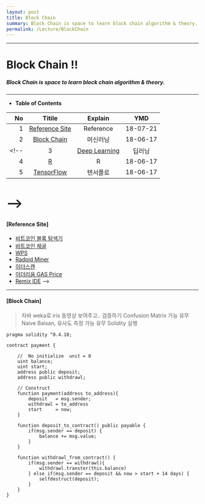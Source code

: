 ```yaml
---
layout: post
title: Block Chain
summary: Block Chain is space to learn block chain algorithm & theory. 
permalink: /Lecture/BlockChain
---
```


---

<!-- $theme: gaia -->
<!-- *template: gaia -->
<!-- page_number: false -->

# Block Chain !!
#####  Block Chain is space to learn block chain algorithm & theory. 

---

<!-- *template: invert -->
<!-- page_number: true -->
<a name="contents"/>

* **Table of Contents**   

<span style="font-size:16pt">
  
|No|Titile|Explain|YMD|
|--:|:--:|:-:|:--:|
|1|[Reference Site](#site)|Reference|18-07-21|
|2|[Block Chain](#block) |머신러닝|18-06-17|
<!-- |3|[Deep Learning](#deep)|딥러닝|18-06-17|
|4|[R](/Lecture/R)|R|18-06-17|
|5|[TensorFlow](/Lecture/TensorFlow)|텐서플로|18-06-17|
-->
---

<!-- *template: invert -->
<a name="site"/>

#### [Reference Site]  
* [비트코인 블록 탐색기](https://www.blockchain.com/explorer)
* [비트코인 체굴](https://bitnodes.earn.com/nodes/live-map/)
* [WPS](https://www.wps.com/office-free)
* [Radpid Miner](http://www.rapidminer.co.kr/rapidminer-studio)
* [이더스캔](https://etherscan.io/)
* [이더리움 GAS Price](https://ethgasstation.info/)
* [Remix IDE](https://remix.ethereum.org)
-->

---

<!-- *template: invert -->
<a name="block"/>

#### [Block Chain]

> 자바 weka로  iris 동영상 보여주고.. 검증하기
> Confusion Matrix 가능 유무
> Naive Baisan, 유사도 측정 가능 유무
> Solidity 실행

```solidity
pragma solidity ^0.4.18;

contract payment {
    
    //  No initialize  unit = 0
    uint balance;
    uint start;
    address public deposit;
    address public withdrawl;
    
    // Construct
    function payment(address to_address){
        deposit   = msg.sender;
        withdrawl = to_address
        start     = now;
    }
    
    function deposit_to_contract() public payable {
        if(msg.sender == deposit) {
            balance += msg.value;
        }
    }
    
    function withdrawl_from_contract() {
        if(msg.sender == withdrawl){
            withdrawl.transter(this.balance)
        } else if(msg.sender == deposit && now > start + 14 days) {
            selfdestruct(deposit);
        }
    }
}
```

